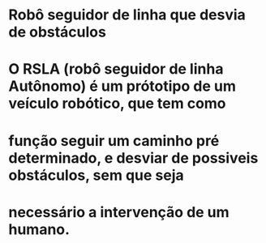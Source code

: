 # Robô seguidor de linha que desvia de obstáculos
#
# O RSLA (robô seguidor de linha Autônomo) é um prótotipo de um veículo robótico, que tem como
# função seguir um caminho pré determinado, e desviar de possiveis obstáculos, sem que seja
# necessário a intervenção de um humano. 
#
#
#
#
#
#
#
